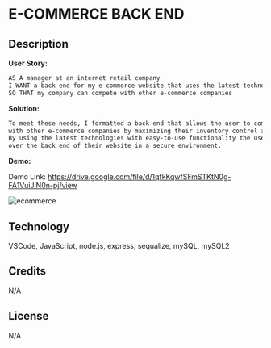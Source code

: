 # E-COMMERCE BACK END
## Description 

**User Story:**
```md
AS A manager at an internet retail company
I WANT a back end for my e-commerce website that uses the latest technologies
SO THAT my company can compete with other e-commerce companies
```


**Solution:**
```md
To meet these needs, I formatted a back end that allows the user to compete
with other e-commerce companies by maximizing their inventory control and organization.
By using the latest technologies with easy-to-use functionality the user will have full control 
over the back end of their website in a secure environment. 

```

**Demo:**


Demo Link: https://drive.google.com/file/d/1qfkKqwfSFmSTKtN0g-FA1VuiJiN0n-pj/view

![ecommerce](https://user-images.githubusercontent.com/117662089/228720795-19d1a5a0-8aec-405a-acc3-c93d6c16c534.png)




## Technology
VSCode, JavaScript, node.js, express, sequalize, mySQL, mySQL2

## Credits
N/A

## License 
N/A
